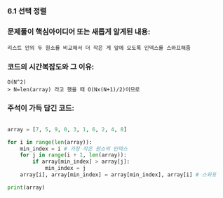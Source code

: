 ### 6.1 선택 정렬

### 문제풀이 핵심아이디어 또는 새롭게 알게된 내용: 
    리스트 안의 두 원소를 비교해서 더 작은 게 앞에 오도록 인덱스를 스와프해줌

            
### 코드의 시간복잡도와 그 이유:    
    O(N^2)   
    > N=len(array) 라고 했을 때 O(Nx(N+1)/2)이므로

### 주석이 가득 담긴 코드:
```python

array = [7, 5, 9, 0, 3, 1, 6, 2, 4, 8]

for i in range(len(array)):
    min_index = i # 가장 작은 원소의 인덱스
    for j in range(i + 1, len(array)):
        if array[min_index] > array[j]:
            min_index = j
    array[i], array[min_index] = array[min_index], array[i] # 스와프

print(array)


```
